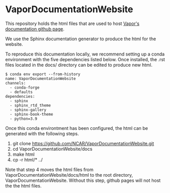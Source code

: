 # VaporDocumentationWebsite
This repository holds the html files that are used to host [Vapor's documentation github page](https://github.com/NCAR/VaporDocumentationWebsite).

We use the Sphinx documentation generator to produce the html for the website.

To reproduce this documentation locally, we recommend setting up a conda environment with the five dependencies listed below.  Once installed, the .rst files located in the docs/ directory can be edited to produce new html.

    $ conda env export --from-history
    name: VaporDocumentationWebsite
    channels:
      - conda-forge
      - defaults
    dependencies:
      - sphinx
      - sphinx_rtd_theme
      - sphinx-gallery
      - sphinx-book-theme
      - python=3.9

Once this conda environtment has been configured, the html can be generated with the following steps.

1) git clone https://github.com/NCAR/VaporDocumentationWebsite.git 
2) cd VaporDocumentationWebsite/docs
3) make html
4) cp -r html/* ../

Note that step 4 moves the html files from VaporDocumentationWebsite/docs/html to the root directory, VaporDocumentationWebsite.  Without this step, github pages will not host the the html files.
